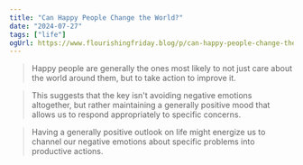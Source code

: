 ```yaml
---
title: "Can Happy People Change the World?"
date: "2024-07-27"
tags: ["life"]
ogUrl: https://www.flourishingfriday.blog/p/can-happy-people-change-the-world
---
```


> Happy people are generally the ones most likely to not just care about the world around them, but to take action to improve it.

> This suggests that the key isn't avoiding negative emotions altogether, but rather maintaining a generally positive mood that allows us to respond appropriately to specific concerns.

> Having a generally positive outlook on life might energize us to channel our negative emotions about specific problems into productive actions.